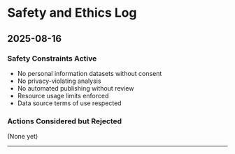 # Safety and Ethics Log

## 2025-08-16

### Safety Constraints Active
- No personal information datasets without consent
- No privacy-violating analysis
- No automated publishing without review
- Resource usage limits enforced
- Data source terms of use respected

### Actions Considered but Rejected
(None yet)

---
